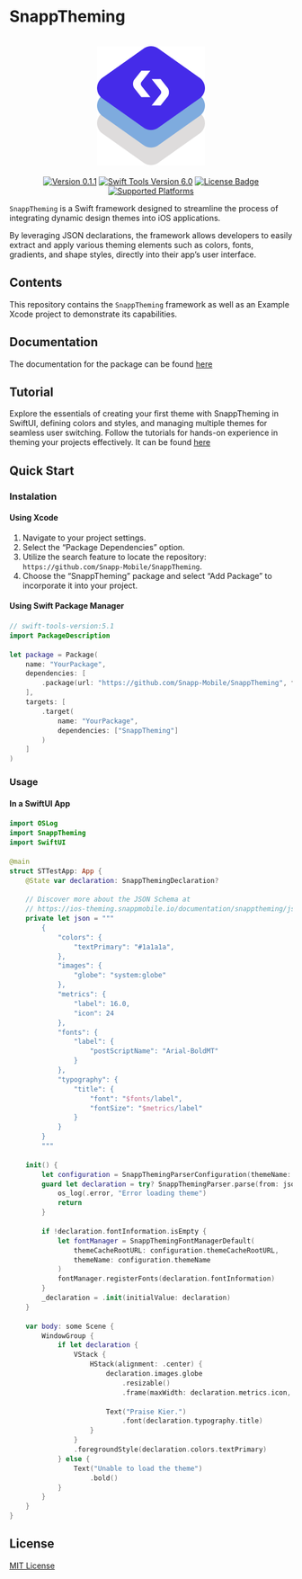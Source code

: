 # SnappTheming

<p align="center">
    <br />
    <img src="Sources/SnappTheming/SnappTheming.docc/Resources/logo%402x.png">
    <br /><br />
    <a href="https://img.shields.io/badge/version-0.1.1-yellow" target="_blank"><img src="https://img.shields.io/badge/version-0.1.1-yellow" alt="Version 0.1.1"></a>
    <a href="https://img.shields.io/badge/swift--tools--version-6.0-red" target="_blank"><img src="https://img.shields.io/badge/swift--tools--version-6.0-red" alt="Swift Tools Version 6.0"></a>
    <a href="https://github.com/Snapp-Mobile/SnappTheming/blob/main/LICENSE"><img src="https://img.shields.io/badge/license-MIT-blue" alt="License Badge"></a>
    <br />
    <a href="https://img.shields.io/badge/Platforms-_iOS_|_macOS_|_tvOS_|_watchOS_|_visionOS_-green" target="_blank"><img src="https://img.shields.io/badge/Platforms-_iOS_|_macOS_|_tvOS_|_watchOS_|_visionOS_-green" alt="Supported Platforms"></a>
<p/>

`SnappTheming` is a Swift framework designed to streamline the process of integrating dynamic design themes into iOS applications. 

By leveraging JSON declarations, the framework allows developers to easily extract and apply various theming elements such as colors, fonts, gradients, and shape styles, directly into their app’s user interface.

## Contents

This repository contains the `SnappTheming` framework as well as an Example Xcode project to demonstrate its capabilities.

## Documentation

The documentation for the package can be found [here](https://ios-theming.snappmobile.io/documentation/snapptheming/)

## Tutorial

Explore the essentials of creating your first theme with SnappTheming in SwiftUI, defining colors and styles, and managing multiple themes for seamless user switching. Follow the tutorials for hands-on experience in theming your projects effectively. It can be found [here](https://ios-theming.snappmobile.io/tutorials/meetsnapptheming/)

## Quick Start

### Instalation

#### Using Xcode
1. Navigate to your project settings.
2. Select the “Package Dependencies” option.
3. Utilize the search feature to locate the repository: `https://github.com/Snapp-Mobile/SnappTheming`.
4. Choose the “SnappTheming” package and select “Add Package” to incorporate it into your project.

#### Using Swift Package Manager
```swift
// swift-tools-version:5.1
import PackageDescription

let package = Package(
    name: "YourPackage",
    dependencies: [
        .package(url: "https://github.com/Snapp-Mobile/SnappTheming", from: "0.1.0"),
    ],
    targets: [
        .target(
            name: "YourPackage",
            dependencies: ["SnappTheming"]
        )
    ]
)
```

### Usage

#### In a SwiftUI App

```swift
import OSLog
import SnappTheming
import SwiftUI

@main
struct STTestApp: App {
    @State var declaration: SnappThemingDeclaration?

    // Discover more about the JSON Schema at 
    // https://ios-theming.snappmobile.io/documentation/snapptheming/jsonschema
    private let json = """
        {
            "colors": {
                "textPrimary": "#1a1a1a",
            },
            "images": {
                "globe": "system:globe"
            },
            "metrics": {
                "label": 16.0,
                "icon": 24
            },
            "fonts": {
                "label": {
                    "postScriptName": "Arial-BoldMT"
                }
            },
            "typography": {
                "title": {
                    "font": "$fonts/label",
                    "fontSize": "$metrics/label"
                }
            }
        }
        """

    init() {
        let configuration = SnappThemingParserConfiguration(themeName: "Light")
        guard let declaration = try? SnappThemingParser.parse(from: json, using: configuration) else {
            os_log(.error, "Error loading theme")
            return
        }

        if !declaration.fontInformation.isEmpty {
            let fontManager = SnappThemingFontManagerDefault(
                themeCacheRootURL: configuration.themeCacheRootURL,
                themeName: configuration.themeName
            )
            fontManager.registerFonts(declaration.fontInformation)
        }
        _declaration = .init(initialValue: declaration)
    }

    var body: some Scene {
        WindowGroup {
            if let declaration {
                VStack {
                    HStack(alignment: .center) {
                        declaration.images.globe
                            .resizable()
                            .frame(maxWidth: declaration.metrics.icon, maxHeight: declaration.metrics.icon)

                        Text("Praise Kier.")
                            .font(declaration.typography.title)
                    }
                }
                .foregroundStyle(declaration.colors.textPrimary)
            } else {
                Text("Unable to load the theme")
                    .bold()
            }
        }
    }
}
```
## License

[MIT License](https://github.com/Snapp-Mobile/SnappTheming/blob/main/LICENSE)
